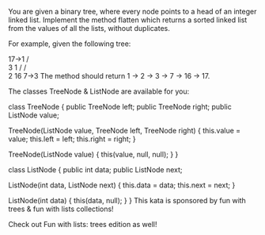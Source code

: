 You are given a binary tree, where every node points to a head of an integer linked list. Implement the method flatten which returns a sorted linked list from the values of all the lists, without duplicates.

For example, given the following tree:

   17->1
   /  \
  3    1
 /    / \
2    16  7->3
The method should return 1 -> 2 -> 3 -> 7 -> 16 -> 17.

The classes TreeNode & ListNode are available for you:

class TreeNode {
  public TreeNode left;
  public TreeNode right;
  public ListNode value;
  
  TreeNode(ListNode value, TreeNode left, TreeNode right) {
    this.value = value;
    this.left = left;
    this.right = right;
  }
  
  TreeNode(ListNode value) {
    this(value, null, null);
  }
}

class ListNode {
  public int data;
  public ListNode next;
  
  ListNode(int data, ListNode next) {
    this.data = data;
    this.next = next;
  }
  
  ListNode(int data) {
    this(data, null);
  }
}
This kata is sponsored by fun with trees & fun with lists collections!

Check out Fun with lists: trees edition as well!